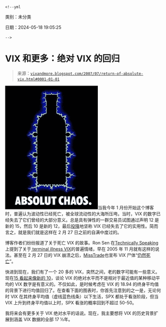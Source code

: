 `<!--yml`

类别：未分类

日期：2024-05-18 19:05:25

`-->`

# VIX 和更多：绝对 VIX 的回归

> 来源：[`vixandmore.blogspot.com/2007/07/return-of-absolute-vix.html#0001-01-01`](http://vixandmore.blogspot.com/2007/07/return-of-absolute-vix.html#0001-01-01)

![](img/9e145db3d156c501bcbbb8272eb3e8cf.png)当我今年 1 月份开始这个博客时，普遍认为波动性已经死亡，被全球流动性的大海所压垮。当时，VIX 的数字已经失去了它们曾经的大部分意义。总是具有弹性的一群交易员试图通过声明 12 是新的 15，然后 10 是新的 12，最后[投降](http://vixandmore.blogspot.com/2007/02/shape-of-capitulation-in-vix.html)地坚称 VIX 已经失去了它的实用性。简而言之，就是我们就是这样在 2 月 27 日之前的自满中度过的。

博客作者们纷纷报道了关于死亡 VIX 的故事。Ron Sen 在[Technically Speaking](http://ronsen.blogspot.com/)上提到了关于[ terminal illness VIX](http://ronsen.blogspot.com/2005/11/volatility-is-dead-right.html)的普遍情绪，早在 2005 年 11 月就有这样的说法。甚至在 2 月 27 日的 VIX 崩溃之后，[MissTrade](http://misstrade.wordpress.com/)也宣布 VIX 尸体“[仍然死亡](http://misstrade.wordpress.com/2007/04/16/fed-buying-futes/)”。

快进到现在，我们有了一个 20 多的 VIX，突然之间，老的数字可能有一些意义。现在[15 看起来像新的 10](http://vixandmore.blogspot.com/2007/07/vwsi-at-zero-while-vix-rises-to-1695.html)，谈论 VIX 的绝对水平而不是相对于最近值的某种移动平均的 VIX 数字是有意义的。不仅如此，是时候考虑在 VIX 的 18.94 的终身平均值的背景下进行均值回归了。在查看下面的图表时，你首先注意到的之一是，无论何时 VIX 在其终身平均值（虚线蓝色线条）以下生活，SPX 都处于看涨阶段，但当 VIX 上升到终身平均值以上时，SPX 看涨的概率回到不超过 50-50。

我将来会有更多关于 VIX 绝对水平的话说。现在，我主要想将 VIX 的历史背景扩展到涵盖 VIX 数据的全部 17 ½年。
